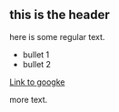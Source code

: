 ## this is the header

here is some regular text.

* bullet 1
* bullet 2

[Link to googke](http://www/google.com)

more text.